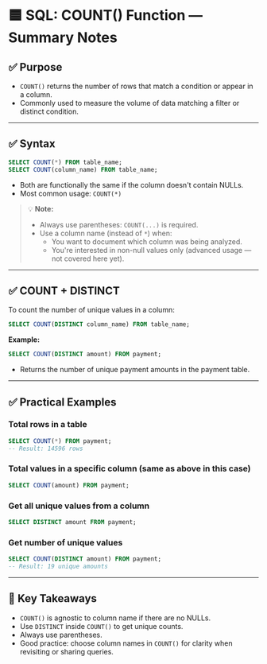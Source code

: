 # 🟦 SQL: COUNT() Function — Summary Notes

## ✅ Purpose

- `COUNT()` returns the number of rows that match a condition or appear in a column.
- Commonly used to measure the volume of data matching a filter or distinct condition.

---

## ✅ Syntax

```sql
SELECT COUNT(*) FROM table_name;
SELECT COUNT(column_name) FROM table_name;
```
- Both are functionally the same if the column doesn't contain NULLs.
- Most common usage: `COUNT(*)`

> 💡 **Note:**
> - Always use parentheses: `COUNT(...)` is required.
> - Use a column name (instead of `*`) when:
>   - You want to document which column was being analyzed.
>   - You're interested in non-null values only (advanced usage — not covered here yet).

---

## ✅ COUNT + DISTINCT

To count the number of unique values in a column:

```sql
SELECT COUNT(DISTINCT column_name) FROM table_name;
```

**Example:**
```sql
SELECT COUNT(DISTINCT amount) FROM payment;
```
- Returns the number of unique payment amounts in the payment table.

---

## ✅ Practical Examples

### Total rows in a table

```sql
SELECT COUNT(*) FROM payment;
-- Result: 14596 rows
```

### Total values in a specific column (same as above in this case)

```sql
SELECT COUNT(amount) FROM payment;
```

### Get all unique values from a column

```sql
SELECT DISTINCT amount FROM payment;
```

### Get number of unique values

```sql
SELECT COUNT(DISTINCT amount) FROM payment;
-- Result: 19 unique amounts
```

---

## 🧠 Key Takeaways

- `COUNT()` is agnostic to column name if there are no NULLs.
- Use `DISTINCT` inside `COUNT()` to get unique counts.
- Always use parentheses.
- Good practice: choose column names in `COUNT()` for clarity when revisiting or sharing queries.